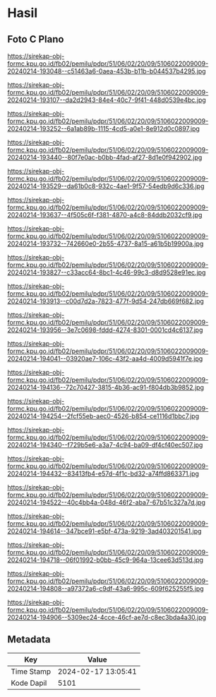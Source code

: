 # Hasil

## Foto C Plano

https://sirekap-obj-formc.kpu.go.id/fb02/pemilu/pdpr/51/06/02/20/09/5106022009009-20240214-193048--c51463a6-0aea-453b-b11b-b044537b4295.jpg

https://sirekap-obj-formc.kpu.go.id/fb02/pemilu/pdpr/51/06/02/20/09/5106022009009-20240214-193107--da2d2943-84e4-40c7-9f41-448d0539e4bc.jpg

https://sirekap-obj-formc.kpu.go.id/fb02/pemilu/pdpr/51/06/02/20/09/5106022009009-20240214-193252--6a1ab89b-1115-4cd5-a0e1-8e912d0c0897.jpg

https://sirekap-obj-formc.kpu.go.id/fb02/pemilu/pdpr/51/06/02/20/09/5106022009009-20240214-193440--80f7e0ac-b0bb-4fad-af27-8d1e0f942902.jpg

https://sirekap-obj-formc.kpu.go.id/fb02/pemilu/pdpr/51/06/02/20/09/5106022009009-20240214-193529--da61b0c8-932c-4ae1-9f57-54edb9d6c336.jpg

https://sirekap-obj-formc.kpu.go.id/fb02/pemilu/pdpr/51/06/02/20/09/5106022009009-20240214-193637--4f505c6f-f381-4870-a4c8-84ddb2032cf9.jpg

https://sirekap-obj-formc.kpu.go.id/fb02/pemilu/pdpr/51/06/02/20/09/5106022009009-20240214-193732--742660e0-2b55-4737-8a15-a61b5b19900a.jpg

https://sirekap-obj-formc.kpu.go.id/fb02/pemilu/pdpr/51/06/02/20/09/5106022009009-20240214-193827--c33acc64-8bc1-4c46-99c3-d8d9528e91ec.jpg

https://sirekap-obj-formc.kpu.go.id/fb02/pemilu/pdpr/51/06/02/20/09/5106022009009-20240214-193913--c00d7d2a-7823-477f-9d54-247db669f682.jpg

https://sirekap-obj-formc.kpu.go.id/fb02/pemilu/pdpr/51/06/02/20/09/5106022009009-20240214-193956--3e7c0698-fddd-4274-8301-0001cd4c6137.jpg

https://sirekap-obj-formc.kpu.go.id/fb02/pemilu/pdpr/51/06/02/20/09/5106022009009-20240214-194041--03920ae7-106c-43f2-aa4d-4009d5941f7e.jpg

https://sirekap-obj-formc.kpu.go.id/fb02/pemilu/pdpr/51/06/02/20/09/5106022009009-20240214-194136--72c70427-3815-4b36-ac91-f804db3b9852.jpg

https://sirekap-obj-formc.kpu.go.id/fb02/pemilu/pdpr/51/06/02/20/09/5106022009009-20240214-194254--2fcf55eb-aec0-4526-b854-ce1116d1bbc7.jpg

https://sirekap-obj-formc.kpu.go.id/fb02/pemilu/pdpr/51/06/02/20/09/5106022009009-20240214-194340--f729b5e6-a3a7-4c94-ba09-df4cf40ec507.jpg

https://sirekap-obj-formc.kpu.go.id/fb02/pemilu/pdpr/51/06/02/20/09/5106022009009-20240214-194432--83413fb4-e57d-4f1c-bd32-a74ffd863371.jpg

https://sirekap-obj-formc.kpu.go.id/fb02/pemilu/pdpr/51/06/02/20/09/5106022009009-20240214-194522--40c4bb4a-048d-46f2-aba7-67b51c327a7d.jpg

https://sirekap-obj-formc.kpu.go.id/fb02/pemilu/pdpr/51/06/02/20/09/5106022009009-20240214-194614--347bce91-e5bf-473a-9219-3ad403201541.jpg

https://sirekap-obj-formc.kpu.go.id/fb02/pemilu/pdpr/51/06/02/20/09/5106022009009-20240214-194718--06f01992-b0bb-45c9-964a-13cee63d513d.jpg

https://sirekap-obj-formc.kpu.go.id/fb02/pemilu/pdpr/51/06/02/20/09/5106022009009-20240214-194808--a97372a6-c9df-43a6-995c-609f625255f5.jpg

https://sirekap-obj-formc.kpu.go.id/fb02/pemilu/pdpr/51/06/02/20/09/5106022009009-20240214-194906--5309ec24-4cce-46cf-ae7d-c8ec3bda4a30.jpg


## Metadata

| Key        | Value               |
| ---------- | ------------------- |
| Time Stamp | 2024-02-17 13:05:41 |
| Kode Dapil | 5101                |



